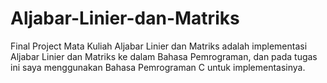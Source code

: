 # Aljabar-Linier-dan-Matriks

Final Project Mata Kuliah Aljabar Linier dan Matriks adalah implementasi Aljabar Linier dan Matriks ke dalam Bahasa Pemrograman, dan pada tugas ini saya menggunakan Bahasa Pemrograman C untuk implementasinya.
